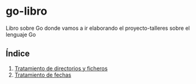 # go-libro
Libro sobre Go donde vamos a ir elaborando el proyecto-talleres sobre el lenguaje Go

## Índice
1. [Tratamiento de directorios y ficheros](./directorios/directorios.md)
2. [Tratamiento de fechas](./fechas/fechas.md)

